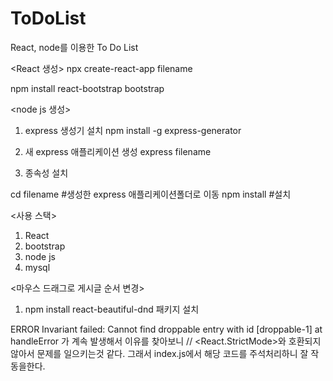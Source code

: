 # ToDoList
React, node를 이용한 To Do List


<React 생성>
npx create-react-app filename


<bootstrap>
npm install react-bootstrap bootstrap


<node js 생성>
1. express 생성기 설치
npm install -g express-generator

2. 새 express 애플리케이션 생성
express filename

3. 종속성 설치

cd filename	#생성한 express 애플리케이션폴더로 이동
npm install		#설치


<사용 스택>
1. React
2. bootstrap
3. node js
4. mysql



<마우스 드래그로 게시글 순서 변경>
1. npm install react-beautiful-dnd 패키지 설치


ERROR Invariant failed: Cannot find droppable entry with id [droppable-1] at handleError
가 계속 발생해서 이유를 찾아보니
  // <React.StrictMode>와 호환되지않아서 문제를 일으키는것 같다.
그래서 index.js에서 해당 코드를 주석처리하니 잘 작동을한다. 